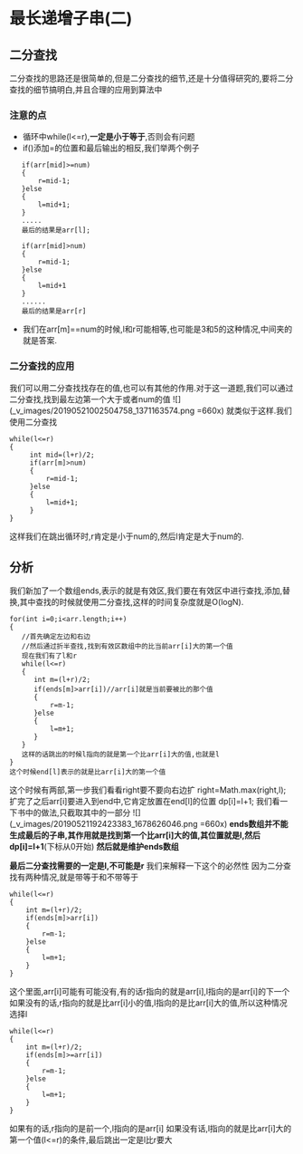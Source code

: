 # 最长递增子串(二)
## 二分查找
二分查找的思路还是很简单的,但是二分查找的细节,还是十分值得研究的,要将二分查找的细节搞明白,并且合理的应用到算法中
### 注意的点
* 循环中while(l<=r),**一定是小于等于**,否则会有问题
* if()添加=的位置和最后输出的相反,我们举两个例子

```
   if(arr[mid]>=num)
   {
       r=mid-1;
   }else
   {
       l=mid+1;
   }
   .....
   最后的结果是arr[l];
```
```
   if(arr[mid]>num)
   {
       r=mid-1;
   }else
   {
       l=mid+1
   }
   ......
   最后的结果是arr[r]
```
* 我们在arr[m]==num的时候,l和r可能相等,也可能是3和5的这种情况,中间夹的就是答案.
###  二分查找的应用
我们可以用二分查找找存在的值,也可以有其他的作用.对于这一道题,我们可以通过二分查找,找到最左边第一个大于或者num的值
![](_v_images/20190521002504758_1371163574.png =660x)
就类似于这样.我们使用二分查找
```
while(l<=r)
{
     int mid=(l+r)/2;   
     if(arr[m]>num)
     {
         r=mid-1; 
     }else
     {
         l=mid+1; 
     }
}
```
这样我们在跳出循环时,r肯定是小于num的,然后l肯定是大于num的.

## 分析
我们新加了一个数组ends,表示的就是有效区,我们要在有效区中进行查找,添加,替换,其中查找的时候就使用二分查找,这样的时间复杂度就是O(logN).
```
for(int i=0;i<arr.length;i++)
{
   //首先确定左边和右边
   //然后通过折半查找,找到有效区数组中的比当前arr[i]大的第一个值
   现在我们有了l和r
   while(l<=r)
   {
      int m=(l+r)/2;
      if(ends[m]>arr[i])//arr[i]就是当前要被比的那个值
      {
          r=m-1;
      }else
      {
          l=m+1;
      }
   }
   这样的话跳出的时候l指向的就是第一个比arr[i]大的值,也就是l
}
这个时候end[l]表示的就是比arr[i]大的第一个值
```
这个时候有两部,第一步我们看看right要不要向右边扩
right=Math.max(right,l);
扩完了之后arr[i]要进入到end中,它肯定放置在end[l]的位置
dp[i]=l+1;
我们看一下书中的做法,只截取其中的一部分
![](_v_images/20190521192423383_1678626046.png =660x)
**ends数组并不能生成最后的子串,其作用就是找到第一个比arr[i]大的值,其位置就是l,然后dp[i]=l+1**(下标从0开始)
**然后就是维护ends数组**

**最后二分查找需要的一定是l,不可能是r**
我们来解释一下这个的必然性
因为二分查找有两种情况,就是带等于和不带等于
```
while(l<=r)
{
    int m=(l+r)/2;
    if(ends[m]>arr[i])
    {
        r=m-1; 
    }else
    {
        l=m+1;
    }
}
```
这个里面,arr[i]可能有可能没有,有的话r指向的就是arr[i],l指向的是arr[i]的下一个
如果没有的话,r指向的就是比arr[i]小的值,l指向的是比arr[i]大的值,所以这种情况选择l
```
while(l<=r)
{
    int m=(l+r)/2;
    if(ends[m]>=arr[i])
    {
        r=m-1; 
    }else
    {
        l=m+1;
    }
}
```
如果有的话,r指向的是前一个,l指向的是arr[i]
如果没有话,l指向的就是比arr[i]大的第一个值(l<=r)的条件,最后跳出一定是l比r要大